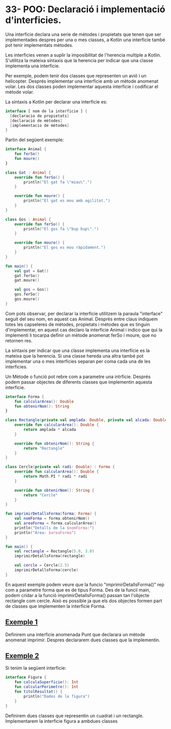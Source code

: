 # 33- POO: Declaració i implementació d'interficies.

Una interficie declara una serie de mètodes i propietats que tenen que ser implementades despres per una o mes classes, a Kotlin una interficie també pot tenir implementats mètodes.

Les interficies venen a suplir la imposibilitat de l'herencia multiple a Kotlin. S'utilitza la mateixa síntaxis que la herencia per indicar que una classe implementa una interficie.

Per exemple, podem tenir dos classes que representen un avió i un helicopter. Després implementar una interficie amb un mètode anomenat volar. Les dos classes poden implementar aquesta interficie i codificar el mètode volar. 

La síntaxis a Kotlin per declarar una interficie es:

```kotlin
interface [ nom de la interficie ] {
  [declaracio de propietats]
  [declaració de mètodes]
  [implementacio de mètodes]
}
```

Partin del següent exemple:

```kotlin
interface Animal {
    fun ferSo()
    fun moure()
}

class Gat : Animal {
    override fun ferSo() {
        println("El gat fa \"miau\".")
    }

    override fun moure() {
        println("El gat es mou amb agilitat.")
    }
}

class Gos : Animal {
    override fun ferSo() {
        println("El gos fa \"bup bup\".")
    }

    override fun moure() {
        println("El gos es mou ràpidament.")
    }
}

fun main() {
    val gat = Gat()
    gat.ferSo()
    gat.moure()

    val gos = Gos()
    gos.ferSo()
    gos.moure()
}
```

Com pots observar, per declarar la interficie utilitzem la paraula "interface" seguit del seu nom, en aquest cas Animal. Després entre claus indiquem totes les capseleres de mètodes, propietats i mètodes que es tinguin d'implementar, en aquest cas declaro la interficie Animal i indico que qui la implementi li tocarpa definir un mètode anomenat ferSo i moure, que no retornen res.

La síntaxis per indicar que una classe implementa una interfície es la mateixa que la herencia. Si una classe hereda una altra també pot implementar una o mes interficies separan per coma cada una de les interficies.

Un Mètode o funció pot rebre com a parametre una intrficie. Després podem passar objectes de diferents classes que implementin aquesta interficie.

```kotlin
interface Forma {
    fun calcularArea(): Double
    fun obtenirNom(): String
}

class Rectangle(private val amplada: Double, private val alcada: Double) : Forma {
    override fun calcularArea(): Double {
        return amplada * alcada
    }

    override fun obtenirNom(): String {
        return "Rectangle"
    }
}

class Cercle(private val radi: Double) : Forma {
    override fun calcularArea(): Double {
        return Math.PI * radi * radi
    }

    override fun obtenirNom(): String {
        return "Cercle"
    }
}

fun imprimirDetallsForma(forma: Forma) {
    val nomForma = forma.obtenirNom()
    val areaForma = forma.calcularArea()
    println("Detalls de la $nomForma:")
    println("Àrea: $areaForma")
}

fun main() {
    val rectangle = Rectangle(5.0, 3.0)
    imprimirDetallsForma(rectangle)

    val cercle = Cercle(2.5)
    imprimirDetallsForma(cercle)
}
```

En aquest exemple podem veure que la funcio "imprimirDetallsForma()" rep com a parametre forma que es de tipus Forma. Des de la funcií main, podem cridar a la funció imprimirDetallsForma() passan tan l'objecte rectangle com cercle. Això es possible ja que els dos objectes formen part de classes que implementen la interficie Forma.

## [Exemple 1](https://github.com/marcmoiagese/curskotlin/blob/master/33-POO-Declaracio_i_implementacio_d_interficies/Exemple1/src/main/kotlin/Main.kt)

Definirem una interficie anomenada Punt que declarara un mètode anomenat imprimir. Despres declararem dues classes que la implementin.

## [Exemple 2](https://github.com/marcmoiagese/curskotlin/blob/master/33-POO-Declaracio_i_implementacio_d_interficies/Exemple2/src/main/kotlin/Main.kt)

Si tenim la següent interficie:

```kotlin
interface Figura {
    fun calculaSuperficie(): Int
    fun calcularPerimetre(): Int
    fun titolResultat() {
        println("Dades de la figura")
    }
}
```

Definirem dues classes que representin un cuadrat i un rectangle. Implementarem la interficie figura a ambdues classes
